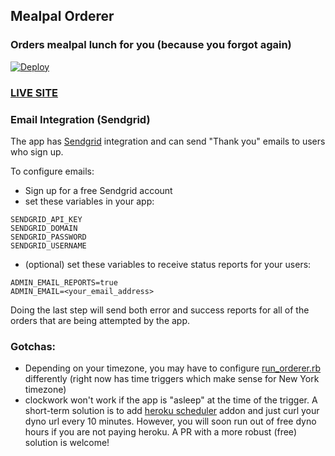 ## Mealpal Orderer

### Orders mealpal lunch for you (because you forgot again)

[![Deploy](https://www.herokucdn.com/deploy/button.svg)](https://heroku.com/deploy)

### [LIVE SITE](https://mealpal-orderer.herokuapp.com/)

### Email Integration (Sendgrid)
The app has [Sendgrid](https://app.sendgrid.com/) integration and can send "Thank you" emails to users who sign up.

To configure emails:

- Sign up for a free Sendgrid account
- set these variables in your app:

```
SENDGRID_API_KEY
SENDGRID_DOMAIN
SENDGRID_PASSWORD
SENDGRID_USERNAME
```

- (optional) set these variables to receive status reports for your users:

```
ADMIN_EMAIL_REPORTS=true
ADMIN_EMAIL=<your_email_address>
```

Doing the last step will send both error and success reports for all of the orders that are being attempted by the app.

### Gotchas:
- Depending on your timezone, you may have to configure [run_orderer.rb](app/commands/run_orderer.rb) differently (right now has time triggers which make sense for New York timezone)
- clockwork won't work if the app is "asleep" at the time of the trigger. A short-term solution is to add [heroku scheduler](https://elements.heroku.com/addons/scheduler) addon and just curl your dyno url every 10 minutes. However, you will soon run out of free dyno hours if you are not paying heroku. A PR with a more robust (free) solution is welcome!
